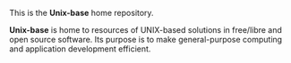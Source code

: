
This is the **Unix-base** home repository.

**Unix-base** is home to resources of UNIX-based solutions in free/libre and open source software. Its purpose is to make general-purpose computing and application development efficient.
